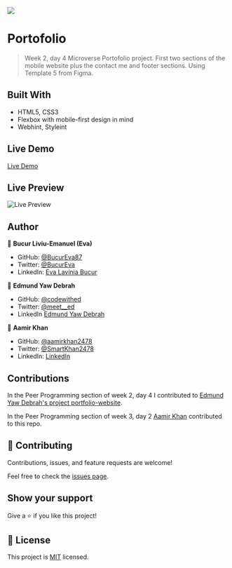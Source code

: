 ![](https://img.shields.io/badge/Microverse-blueviolet)

# Portofolio

> Week 2, day 4 Microverse Portofolio project.
First two sections of the mobile website plus the contact me and footer sections.
Using Template 5 from Figma.


## Built With

- HTML5, CSS3
- Flexbox with mobile-first design in mind
- Webhint, Styleint

## Live Demo

[Live Demo](https://bucureva87.github.io/Portofolio/)

## Live Preview

![Live Preview](https://i.postimg.cc/BZMH9npd/preview.png)
## Author

👤 **Bucur Liviu-Emanuel (Eva)**

- GitHub: [@BucurEva87](https://github.com/BucurEva87)
- Twitter: [@BucurEva](https://twitter.com/BucurEva)
- LinkedIn: [Eva Lavinia Bucur](https://www.linkedin.com/in/eva-lavinia-bucur-89626b1b7)

👤 **Edmund Yaw Debrah**

- GitHub: [@codewithed](https://github.com/codewithed)
- Twitter: [@meet__ed](https://twitter.com/meed__ed)
- LinkedIn [Edmund Yaw Debrah](https://www.linkedin.com/in/edmund-yaw-debrah-054461235)

👤 **Aamir Khan**

- GitHub: [@aamirkhan2478](https://github.com/aamirkhan2478)
- Twitter: [@SmartKhan2478](https://twitter.com/SmartKhan2478)
- LinkedIn: [LinkedIn](https://www.linkedin.com/in/aamir-khan-302a44237/)

## Contributions

In the Peer Programming section of week 2, day 4 I contributed to [Edmund Yaw Debrah's project portfolio-website](https://github.com/codewithed/portfolio-website).

In the Peer Programming section of week 3, day 2 [Aamir Khan](https://github.com/aamirkhan2478) contributed to this repo.

## 🤝 Contributing

Contributions, issues, and feature requests are welcome!

Feel free to check the [issues page](../../issues/).

## Show your support

Give a ⭐️ if you like this project!

## 📝 License

This project is [MIT](./LICENSE) licensed.
